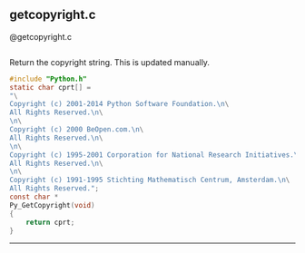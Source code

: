 getcopyright.c
-----------


@getcopyright.c
```c
```

Return the copyright string.  This is updated manually.

```c
#include "Python.h"
static char cprt[] = 
"\
Copyright (c) 2001-2014 Python Software Foundation.\n\
All Rights Reserved.\n\
\n\
Copyright (c) 2000 BeOpen.com.\n\
All Rights Reserved.\n\
\n\
Copyright (c) 1995-2001 Corporation for National Research Initiatives.\n\
All Rights Reserved.\n\
\n\
Copyright (c) 1991-1995 Stichting Mathematisch Centrum, Amsterdam.\n\
All Rights Reserved.";
const char *
Py_GetCopyright(void)
{
	return cprt;
}
```
___